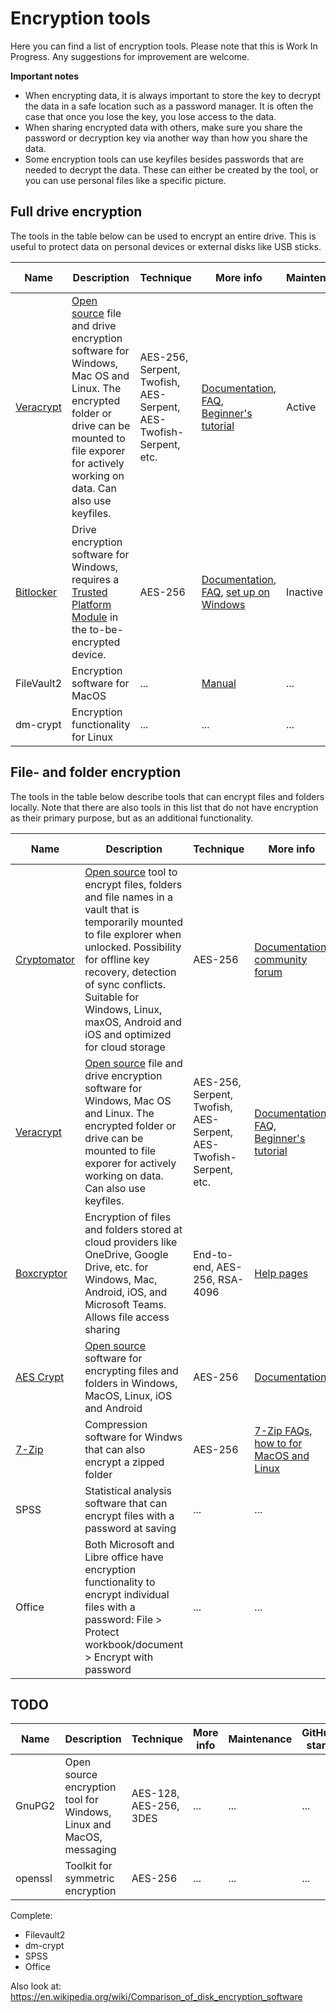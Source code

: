 # Encryption tools

Here you can find a list of encryption tools. Please note that this is Work In Progress. Any suggestions for improvement are welcome.

**Important notes**  
- When encrypting data, it is always important to store the key to decrypt the data in a safe location such as a password manager. It is often the case that once you lose the key, you lose access to the data. 
- When sharing encrypted data with others, make sure you share the password or decryption key via another way than how you share the data.
- Some encryption tools can use keyfiles besides passwords that are needed to decrypt the data. These can either be created by the tool, or you can use personal files like a specific picture.

## Full drive encryption

The tools in the table below can be used to encrypt an entire drive. This is useful to protect data on personal devices or external disks like USB sticks.

| Name | Description | Technique | More info | Maintenance | GitHub stars | License |
| --- | --- | --- | --- | --- | --- | --- |
| [Veracrypt](https://www.veracrypt.fr/en/Home.html) | [Open source](https://sourceforge.net/projects/veracrypt/files/) file and drive encryption software for Windows, Mac OS and Linux. The encrypted folder or drive can be mounted to file exporer for actively working on data. Can also use keyfiles. | AES-256, Serpent, Twofish, AES-Serpent, AES-Twofish- Serpent, etc. | [Documentation](https://www.veracrypt.fr/en/Documentation.html), [FAQ](https://www.veracrypt.fr/en/FAQ.html), [Beginner's tutorial](https://www.veracrypt.fr/en/Beginner%27s%20Tutorial.html) | Active | NA | Unknown |
| [Bitlocker](https://learn.microsoft.com/en-us/windows/security/information-protection/bitlocker/bitlocker-overview) | Drive encryption software for Windows, requires a [Trusted Platform Module](https://www.howtogeek.com/287737/how-to-check-if-your-computer-has-a-trusted-platform-module-tpm-chip/) in the to-be-encrypted device. | AES-256 | [Documentation](https://learn.microsoft.com/en-us/previous-versions/windows/it-pro/windows-server-2008-R2-and-2008/cc731549(v=ws.10)), [FAQ](https://learn.microsoft.com/en-us/previous-versions/windows/it-pro/windows-vista/cc766200(v=ws.10)), [set up on Windows](http://www.howtogeek.com/192894/how-to-set-up-bitlocker-encryption-on-windows/) | Inactive | NA | Unknown |
| FileVault2 | Encryption software for MacOS | ... | [Manual](https://support.apple.com/en-us/HT204837) | ... | ... | ... |  
| dm-crypt | Encryption functionality for Linux | ... | ... | ... | ... | ... | ... | 

## File- and folder encryption
The tools in the table below describe tools that can encrypt files and folders locally. Note that there are also tools in this list that do not have encryption as their primary purpose, but as an additional functionality. 

| Name | Description | Technique | More info | Maintenance | GitHub stars | License |
| --- | --- | --- | --- | --- | --- | --- | 
| [Cryptomator](https://cryptomator.org) | [Open source](https://github.com/cryptomator/cryptomator) tool to encrypt files, folders and file names in a vault that is temporarily mounted to file explorer when unlocked. Possibility for offline key recovery, detection of sync conflicts. Suitable for Windows, Linux, maxOS, Android and iOS and optimized for cloud storage | AES-256 | [Documentation](https://docs.cryptomator.org/en/latest/), [community forum](https://community.cryptomator.org/) | Active | 1000+ | [GPL-v3](https://github.com/cryptomator/cryptomator/blob/develop/LICENSE.txt) |
| [Veracrypt](https://www.veracrypt.fr/en/Home.html) | [Open source](https://sourceforge.net/projects/veracrypt/files/) file and drive encryption software for Windows, Mac OS and Linux. The encrypted folder or drive can be mounted to file exporer for actively working on data. Can also use keyfiles. | AES-256, Serpent, Twofish, AES-Serpent, AES-Twofish- Serpent, etc. | [Documentation](https://www.veracrypt.fr/en/Documentation.html), [FAQ](https://www.veracrypt.fr/en/FAQ.html), [Beginner's tutorial](https://www.veracrypt.fr/en/Beginner%27s%20Tutorial.html) | Active | NA | Unknown |
| [Boxcryptor](https://www.boxcryptor.com/en/) | Encryption of files and folders stored at cloud providers like OneDrive, Google Drive, etc. for Windows, Mac, Android, iOS, and Microsoft Teams. Allows file access sharing | End-to-end, AES-256, RSA-4096 | [Help pages](https://support.boxcryptor.com/en/help/overview/windows/) | Active | NA | Unknown |
| [AES Crypt](https://www.aescrypt.com/download/) | [Open source](https://www.aescrypt.com/download/#gitrepos) software for encrypting files and folders in Windows, MacOS, Linux, iOS and Android | AES-256 | [Documentation](https://www.aescrypt.com/documentation/) | Active | NA | Unknown |
| [7-Zip](https://www.7-zip.org/) | Compression software for Windws that can also encrypt a zipped folder | AES-256 | [7-Zip FAQs](https://www.7-zip.org/faq.html), [how to for MacOS and Linux](http://www.howtogeek.com/203590/how-to-create-secure-encrypted-zip-or-7z-archives-on-any-operating-system/) | Active | NA | [GNU LGPL and BSD-3 Clause](https://www.7-zip.org/license.txt) |
| SPSS | Statistical analysis software that can encrypt files with a password at saving | ... | ... | ... | ... | ... |
| Office | Both Microsoft and Libre office have encryption functionality to encrypt individual files with a password: File > Protect workbook/document > Encrypt with password |  ... | ... | ... | ... | ... |

## TODO
| Name | Description | Technique | More info | Maintenance | GitHub stars | License |
| --- | --- | --- | --- | --- | --- | --- |
| GnuPG2 | Open source encryption tool for Windows, Linux and MacOS, messaging | AES-128, AES-256, 3DES | ... | ... | ... |
| openssl | Toolkit for symmetric encryption | AES-256 | ... | ... | ... | ... |

Complete:
- Filevault2
- dm-crypt
- SPSS
- Office

Also look at: https://en.wikipedia.org/wiki/Comparison_of_disk_encryption_software